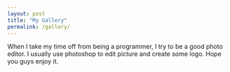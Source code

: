 ```yaml
---
layout: post
title: "My Gallery"
permalink: /gallery/
---
```


When I take my time off from being a programmer, I try to be a good photo editor. I usually use photoshop to edit picture and create some logo.
Hope you guys enjoy it. 

